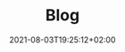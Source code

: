 ---
title: "Blog"
description: "Blogposts"
date: 2021-08-03T19:25:12+02:00
lastmod: 2021-08-03T19:25:12+02:00
draft: false
images: []
---